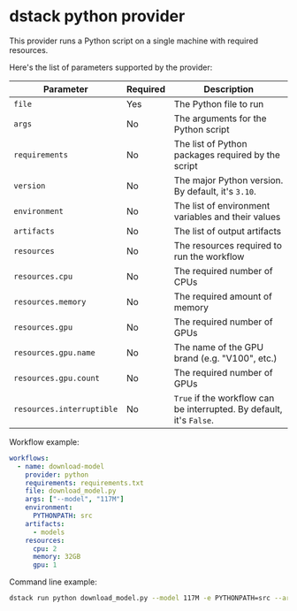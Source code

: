 # dstack python provider

This provider runs a Python script on a single machine with required resources.

Here's the list of parameters supported by the provider:

| Parameter                 | Required | Description                                                          |
|---------------------------|----------|----------------------------------------------------------------------|
| `file`                    | Yes      | The Python file to run                                               |
| `args`                    | No       | The arguments for the Python script                                  |
| `requirements`            | No       | The list of Python packages required by the script                   |
| `version`                 | No       | The major Python version. By default, it's `3.10`.                   |
| `environment`             | No       | The list of environment variables and their values                   |
| `artifacts`               | No       | The list of output artifacts                                         |
| `resources`               | No       | The resources required to run the workflow                           |
| `resources.cpu`           | No       | The required number of CPUs                                          |
| `resources.memory`        | No       | The required amount of memory                                        |
| `resources.gpu`           | No       | The required number of GPUs                                          |
| `resources.gpu.name`      | No       | The name of the GPU brand (e.g. "V100", etc.)                        |
| `resources.gpu.count`     | No       | The required number of GPUs                                          |
| `resources.interruptible` | No       | `True` if the workflow can be interrupted. By default, it's `False`. |

Workflow example:

```yaml
workflows:
  - name: download-model  
    provider: python
    requirements: requirements.txt
    file: download_model.py
    args: ["--model", "117M"]
    environment:
      PYTHONPATH: src
    artifacts:
      - models
    resources:
      cpu: 2
      memory: 32GB
      gpu: 1
```

Command line example:

```bash
dstack run python download_model.py --model 117M -e PYTHONPATH=src --artifact models --cpu 2 --memory 32GB --gpu 1
```